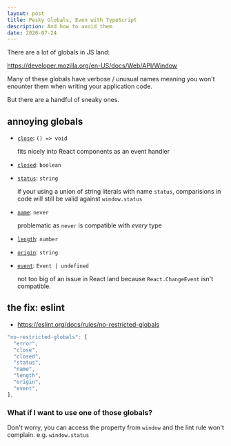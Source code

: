 ```yaml
---
layout: post
title: Pesky Globals, Even with TypeScript
description: And how to avoid them
date: 2020-07-24
---
```


There are a lot of globals in JS land:

<https://developer.mozilla.org/en-US/docs/Web/API/Window>

Many of these globals have verbose / unusual names meaning you won't
enounter them when writing your application code.

But there are a handful of sneaky ones.

## annoying globals

- [`close`](https://developer.mozilla.org/en-US/docs/Web/API/Window/close): `() => void`

  fits nicely into React components as an event handler

- [`closed`](https://developer.mozilla.org/en-US/docs/Web/API/Window/closed): `boolean`

- [`status`](https://developer.mozilla.org/en-US/docs/Web/API/Window/status): `string`

  if your using a union of string literals with name `status`, comparisions in
  code will still be valid against `window.status`

- [`name`](https://developer.mozilla.org/en-US/docs/Web/API/Window/name): `never`

  problematic as `never` is compatible with _every_ type

- [`length`](https://developer.mozilla.org/en-US/docs/Web/API/Window/length): `number`
- [`origin`](https://developer.mozilla.org/en-US/docs/Web/API/WindowOrWorkerGlobalScope/origin): `string`
- [`event`](https://developer.mozilla.org/en-US/docs/Web/API/Window/event): `Event | undefined`

  not too big of an issue in React land because `React.ChangeEvent` isn't compatible.

## the fix: eslint

- <https://eslint.org/docs/rules/no-restricted-globals>

```js
"no-restricted-globals": [
  "error",
  "close",
  "closed",
  "status",
  "name",
  "length",
  "origin",
  "event",
],
```

### What if I want to use one of those globals?

Don't worry, you can access the property from `window` and the lint rule won't complain. e.g. `window.status`
